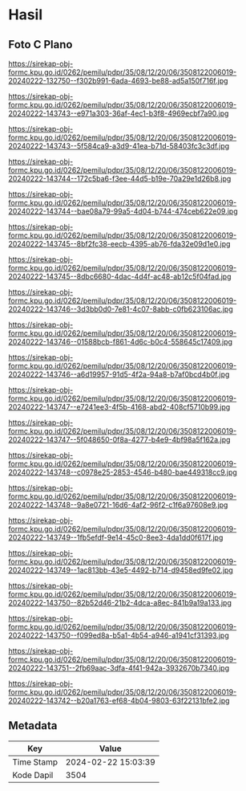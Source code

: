 # Hasil

## Foto C Plano

https://sirekap-obj-formc.kpu.go.id/0262/pemilu/pdpr/35/08/12/20/06/3508122006019-20240222-132750--f302b991-6ada-4693-be88-ad5a150f716f.jpg

https://sirekap-obj-formc.kpu.go.id/0262/pemilu/pdpr/35/08/12/20/06/3508122006019-20240222-143743--e971a303-36af-4ec1-b3f8-4969ecbf7a90.jpg

https://sirekap-obj-formc.kpu.go.id/0262/pemilu/pdpr/35/08/12/20/06/3508122006019-20240222-143743--5f584ca9-a3d9-41ea-b71d-58403fc3c3df.jpg

https://sirekap-obj-formc.kpu.go.id/0262/pemilu/pdpr/35/08/12/20/06/3508122006019-20240222-143744--172c5ba6-f3ee-44d5-b19e-70a29e1d26b8.jpg

https://sirekap-obj-formc.kpu.go.id/0262/pemilu/pdpr/35/08/12/20/06/3508122006019-20240222-143744--bae08a79-99a5-4d04-b744-474ceb622e09.jpg

https://sirekap-obj-formc.kpu.go.id/0262/pemilu/pdpr/35/08/12/20/06/3508122006019-20240222-143745--8bf2fc38-eecb-4395-ab76-fda32e09d1e0.jpg

https://sirekap-obj-formc.kpu.go.id/0262/pemilu/pdpr/35/08/12/20/06/3508122006019-20240222-143745--8dbc6680-4dac-4d4f-ac48-ab12c5f04fad.jpg

https://sirekap-obj-formc.kpu.go.id/0262/pemilu/pdpr/35/08/12/20/06/3508122006019-20240222-143746--3d3bb0d0-7e81-4c07-8abb-c0fb623106ac.jpg

https://sirekap-obj-formc.kpu.go.id/0262/pemilu/pdpr/35/08/12/20/06/3508122006019-20240222-143746--01588bcb-f861-4d6c-b0c4-558645c17409.jpg

https://sirekap-obj-formc.kpu.go.id/0262/pemilu/pdpr/35/08/12/20/06/3508122006019-20240222-143746--a6d19957-91d5-4f2a-94a8-b7af0bcd4b0f.jpg

https://sirekap-obj-formc.kpu.go.id/0262/pemilu/pdpr/35/08/12/20/06/3508122006019-20240222-143747--e7241ee3-4f5b-4168-abd2-408cf5710b99.jpg

https://sirekap-obj-formc.kpu.go.id/0262/pemilu/pdpr/35/08/12/20/06/3508122006019-20240222-143747--5f048650-0f8a-4277-b4e9-4bf98a5f162a.jpg

https://sirekap-obj-formc.kpu.go.id/0262/pemilu/pdpr/35/08/12/20/06/3508122006019-20240222-143748--c0978e25-2853-4546-b480-bae449318cc9.jpg

https://sirekap-obj-formc.kpu.go.id/0262/pemilu/pdpr/35/08/12/20/06/3508122006019-20240222-143748--9a8e0721-16d6-4af2-96f2-c1f6a97608e9.jpg

https://sirekap-obj-formc.kpu.go.id/0262/pemilu/pdpr/35/08/12/20/06/3508122006019-20240222-143749--1fb5efdf-9e14-45c0-8ee3-4da1dd0f617f.jpg

https://sirekap-obj-formc.kpu.go.id/0262/pemilu/pdpr/35/08/12/20/06/3508122006019-20240222-143749--1ac813bb-43e5-4492-b714-d9458ed9fe02.jpg

https://sirekap-obj-formc.kpu.go.id/0262/pemilu/pdpr/35/08/12/20/06/3508122006019-20240222-143750--82b52d46-21b2-4dca-a8ec-841b9a19a133.jpg

https://sirekap-obj-formc.kpu.go.id/0262/pemilu/pdpr/35/08/12/20/06/3508122006019-20240222-143750--f099ed8a-b5a1-4b54-a946-a1941cf31393.jpg

https://sirekap-obj-formc.kpu.go.id/0262/pemilu/pdpr/35/08/12/20/06/3508122006019-20240222-143751--2fb69aac-3dfa-4f41-942a-3932670b7340.jpg

https://sirekap-obj-formc.kpu.go.id/0262/pemilu/pdpr/35/08/12/20/06/3508122006019-20240222-143742--b20a1763-ef68-4b04-9803-63f22131bfe2.jpg


## Metadata

| Key        | Value               |
| ---------- | ------------------- |
| Time Stamp | 2024-02-22 15:03:39 |
| Kode Dapil | 3504                |



